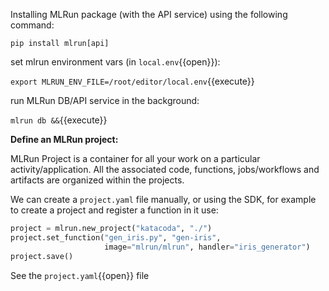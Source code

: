 Installing MLRun package (with the API service) using the following command:

`pip install mlrun[api]`

set mlrun environment vars (in `local.env`{{open}}):

`export MLRUN_ENV_FILE=/root/editor/local.env`{{execute}}

run MLRun DB/API service in the background:

`mlrun db &&`{{execute}}

**Define an MLRun project:**

MLRun Project is a container for all your work on a particular activity/application. All the associated code, functions, 
jobs/workflows and artifacts are organized within the projects.

We can create a `project.yaml` file manually, or using the SDK, for example to 
create a project and register a function in it use:

```python
project = mlrun.new_project("katacoda", "./")
project.set_function("gen_iris.py", "gen-iris", 
                     image="mlrun/mlrun", handler="iris_generator")
project.save()
```

See the `project.yaml`{{open}} file

